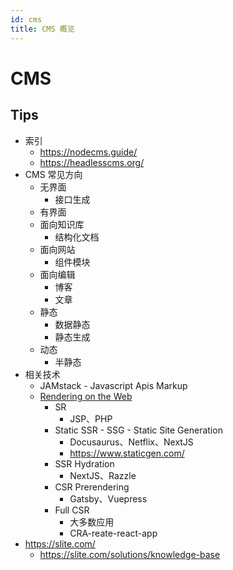 ```yaml
---
id: cms
title: CMS 概览
---
```


# CMS
## Tips
* 索引
  * https://nodecms.guide/
  * https://headlesscms.org/
* CMS 常见方向
  * 无界面
    * 接口生成
  * 有界面
  * 面向知识库
    * 结构化文档
  * 面向网站
    * 组件模块
  * 面向编辑
    * 博客
    * 文章
  * 静态
    * 数据静态
    * 静态生成
  * 动态
    * 半静态
* 相关技术
  * JAMstack - Javascript Apis Markup
  * [Rendering on the Web](https://developers.google.com/web/updates/2019/02/rendering-on-the-web)
    * SR
      * JSP、PHP
    * Static SSR - SSG - Static Site Generation
      * Docusaurus、Netflix、NextJS
      * https://www.staticgen.com/
    * SSR Hydration
      * NextJS、Razzle
    * CSR Prerendering
      * Gatsby、Vuepress
    * Full CSR
      * 大多数应用
      * CRA-reate-react-app
* https://slite.com/
  * https://slite.com/solutions/knowledge-base
